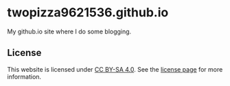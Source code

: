 # twopizza9621536.github.io

My github.io site where I do some blogging.

## License

This website is licensed under [CC BY-SA 4.0][1]. See the [license page][2] for
more information.

[1]: https://creativecommons.org/licenses/by-sa/4.0/
[2]: https://twopizza9621536.github.io
